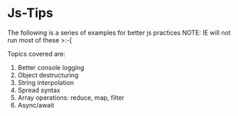 # Js-Tips
The following is a series of examples for better js practices
NOTE: IE will not run most of these >:-[

Topics covered are:
1. Better console logging
2. Object destructuring
3. String interpolation
4. Spread syntax
5. Array operations: reduce, map, filter
6. Async/await
